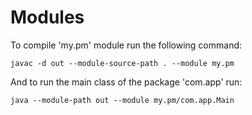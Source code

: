 # Modules

To compile 'my.pm' module run the following command:

```
javac -d out --module-source-path . --module my.pm
```

And to run the main class of the package 'com.app' run:

```
java --module-path out --module my.pm/com.app.Main
```